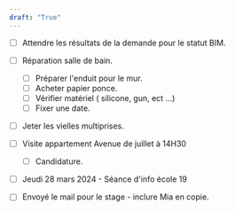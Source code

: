 ```yaml
---
draft: "True"
---
```

- [ ] Attendre les résultats de la demande pour le statut BIM.

- [ ] Réparation salle de bain.
	- [ ] Préparer l'enduit pour le mur.
	- [ ] Acheter papier ponce.
	- [ ] Vérifier matériel ( silicone, gun, ect ...)
	- [ ] Fixer une date. 
	
- [ ]  Jeter les vielles multiprises.

- [ ] Visite appartement Avenue de juillet à 14H30
	- [ ] Candidature.

- [ ] Jeudi 28 mars 2024 - Séance d'info école 19

- [ ] Envoyé le mail pour le stage - inclure Mia en copie.